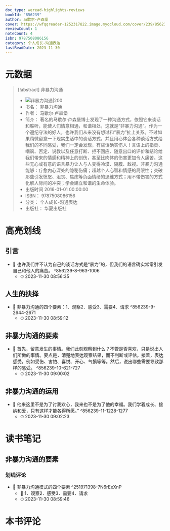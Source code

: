 ```yaml
---
doc_type: weread-highlights-reviews
bookId: "856239"
author: 马歇尔·卢森堡
cover: https://wfqqreader-1252317822.image.myqcloud.com/cover/239/856239/t7_856239.jpg
reviewCount: 1
noteCount: 4
isbn: 9787508086156
category: 个人成长-沟通表达
lastReadDate: 2023-11-30
---
```

# 元数据
> [!abstract] 非暴力沟通
> - ![ 非暴力沟通|200](https://wfqqreader-1252317822.image.myqcloud.com/cover/239/856239/t7_856239.jpg)
> - 书名： 非暴力沟通
> - 作者： 马歇尔·卢森堡
> - 简介： 著名的马歇尔·卢森堡博士发现了一种沟通方式，依照它来谈话和聆听，能使人们情意相通，和谐相处，这就是“非暴力沟通”。作为一个遵纪守法的好人，也许我们从来没有想过和“暴力”扯上关系。不过如果稍微留意一下现实生活中的谈话方式，并且用心体会各种谈话方式给我们的不同感受，我们一定会发现，有些话确实伤人！言语上的指责、嘲讽、否定、说教以及任意打断、拒不回应、随意出口的评价和结论给我们带来的情感和精神上的创伤，甚至比肉体的伤害更加令人痛苦。这些无心或有意的语言暴力让人与人变得冷漠、隔膜、敌视。非暴力沟通能够：疗愈内心深处的隐秘伤痛；超越个人心智和情感的局限性；突破那些引发愤怒、沮丧、焦虑等负面情绪的思维方式；用不带伤害的方式化解人际间的冲突；学会建立和谐的生命体验。
> - 出版时间 2016-01-01 00:00:00
> - ISBN： 9787508086156
> - 分类： 个人成长-沟通表达
> - 出版社： 华夏出版社


# 高亮划线

## 引言


- 📌 也许我们并不认为自己的谈话方式是“暴力”的，但我们的语言确实常常引发自己和他人的痛苦。 ^856239-8-963-1006
    - ⏱ 2023-11-30 08:56:35 
## 人生的抉择


- 📌 非暴力沟通的四个要素：1．观察2．感受3．需要4．请求 ^856239-9-2644-2671
    - ⏱ 2023-11-30 08:59:12 
## 非暴力沟通的要素


- 📌 首先，留意发生的事情。我们此刻观察到什么？不管是否喜欢，只是说出人们所做的事情。要点是，清楚地表达观察结果，而不判断或评估。接着，表达感受，例如受伤、害怕、喜悦、开心、气愤等等。然后，说出哪些需要导致那样的感受。 ^856239-10-621-727
    - ⏱ 2023-11-30 09:00:02 
## 非暴力沟通的运用


- 📌 他来这里不是为了讨我欢心，我来也不是为了他的幸福。我们学着成长、接纳和爱，只有这样才能各得所愿。” ^856239-11-1228-1277
    - ⏱ 2023-11-30 09:02:23 
# 读书笔记

## 非暴力沟通的要素

### 划线评论
- 📌 非暴力沟通模式的四个要素  ^251971398-7N6rEeXnP
    - 💭 1．观察2．感受3．需要4．请求
    - ⏱ 2023-11-30 08:59:46
   
# 本书评论
